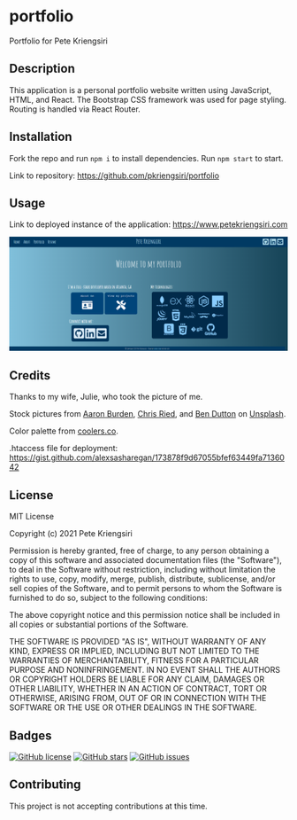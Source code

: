 # portfolio
Portfolio for Pete Kriengsiri

## Description

This application is a personal portfolio website written using JavaScript, HTML, and React.  The Bootstrap CSS framework was used for page styling.  Routing is handled via React Router.


## Installation
Fork the repo and run `npm i` to install dependencies.  Run `npm start` to start.

Link to repository: https://github.com/pkriengsiri/portfolio 

## Usage
Link to deployed instance of the application: https://www.petekriengsiri.com

![gif demo of portfolio application](./screenshot/screenshot.png)

## Credits
Thanks to my wife, Julie, who took the picture of me.

Stock pictures from [Aaron Burden](https://unsplash.com/@aaronburden?utm_source=unsplash&amp;utm_medium=referral&amp;utm_content=creditCopyText), [Chris Ried](https://unsplash.com/@cdr6934?utm_source=unsplash&amp;utm_medium=referral&amp;utm_content=creditCopyText), and [Ben Dutton](https://unsplash.com/@benjamiindutton?utm_source=unsplash&amp;utm_medium=referral&amp;utm_content=creditCopyText) on [Unsplash](https://unsplash.com/).

Color palette from [coolers.co](https://coolors.co/012a4a-013a63-01497c-014f86-2a6f97-2c7da0-468faf-61a5c2-89c2d9-a9d6e5). 

.htaccess file for deployment: https://gist.github.com/alexsasharegan/173878f9d67055bfef63449fa7136042 

## License

MIT License

Copyright (c) 2021 Pete Kriengsiri

Permission is hereby granted, free of charge, to any person obtaining a copy
of this software and associated documentation files (the "Software"), to deal
in the Software without restriction, including without limitation the rights
to use, copy, modify, merge, publish, distribute, sublicense, and/or sell
copies of the Software, and to permit persons to whom the Software is
furnished to do so, subject to the following conditions:

The above copyright notice and this permission notice shall be included in all
copies or substantial portions of the Software.

THE SOFTWARE IS PROVIDED "AS IS", WITHOUT WARRANTY OF ANY KIND, EXPRESS OR
IMPLIED, INCLUDING BUT NOT LIMITED TO THE WARRANTIES OF MERCHANTABILITY,
FITNESS FOR A PARTICULAR PURPOSE AND NONINFRINGEMENT. IN NO EVENT SHALL THE
AUTHORS OR COPYRIGHT HOLDERS BE LIABLE FOR ANY CLAIM, DAMAGES OR OTHER
LIABILITY, WHETHER IN AN ACTION OF CONTRACT, TORT OR OTHERWISE, ARISING FROM,
OUT OF OR IN CONNECTION WITH THE SOFTWARE OR THE USE OR OTHER DEALINGS IN THE
SOFTWARE.

## Badges
[![GitHub license](https://img.shields.io/github/license/pkriengsiri/portfolio)](https://github.com/pkriengsiri/portfolio/blob/main/LICENSE)
[![GitHub stars](https://img.shields.io/github/stars/pkriengsiri/portfolio)](https://github.com/pkriengsiri/portfolio/stargazers)
[![GitHub issues](https://img.shields.io/github/issues/pkriengsiri/portfolio)](https://github.com/pkriengsiri/portfolio/issues)

## Contributing

This project is not accepting contributions at this time.